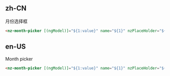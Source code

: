 ## zh-CN

月份选择框

```html
<nz-month-picker [(ngModel)]="${1:value}" name="${1}" nzPlaceHolder="${3|请选择|}"></nz-month-picker>
```

## en-US

Month picker

```html
<nz-month-picker [(ngModel)]="${1:value}" name="${1}" nzPlaceHolder="${3|Please select month|}"></nz-month-picker>
```
